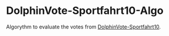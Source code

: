 # DolphinVote-Sportfahrt10-Algo

Algorythm to evaluate the votes from [DolphinVote-Sportfahrt10](https://github.com/filip326/DolphinVote-Sportfahrt10).
